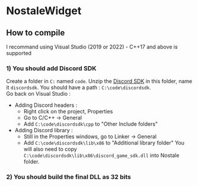# NostaleWidget

## How to compile
I recommand using Visual Studio (2019 or 2022) - C++17 and above is supported

### 1) You should add Discord SDK
Create a folder in `C:` named `code`. Unzip the [Discord SDK](https://dl-game-sdk.discordapp.net/2.5.6/discord_game_sdk.zip) in this folder, name it `discordsdk`. You should have a path : `C:\code\discordsdk`.\
Go back on Visual Studio :
- Adding Discord headers :
  - Right click on the project, Properties
  - Go to C/C++ -> General
  - Add `C:\code\discordsdk\cpp` to "Other Include folders"
- Adding Discord library :
  - Still in the Properties windows, go to Linker -> General
  - Add `C:\code\discordsdk\lib\x86` to "Additional library folder"
You will also need to copy `C:\code\discordsdk\lib\x86\discord_game_sdk.dll` into Nostale folder.

### 2) You should build the final DLL as 32 bits
